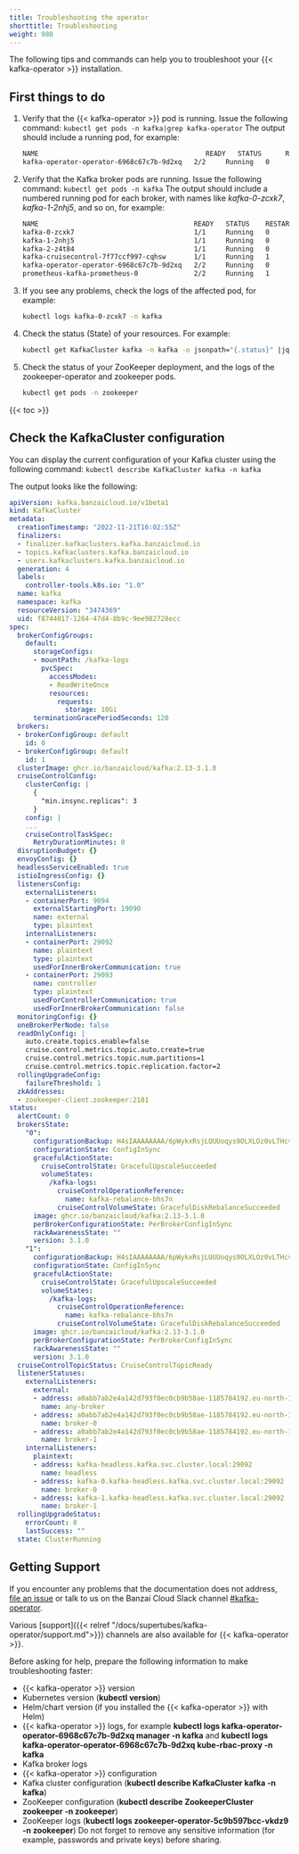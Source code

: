 ```yaml
---
title: Troubleshooting the operator
shorttitle: Troubleshooting
weight: 980
---
```


The following tips and commands can help you to troubleshoot your {{< kafka-operator >}} installation.

## First things to do

1. Verify that the {{< kafka-operator >}} pod is running. Issue the following command: `kubectl get pods -n kafka|grep kafka-operator`
    The output should include a running pod, for example:

    ```bash
    NAME                                          READY   STATUS      RESTARTS   AGE
    kafka-operator-operator-6968c67c7b-9d2xq   2/2     Running   0          10m
    ```

1. Verify that the Kafka broker pods are running. Issue the following command: `kubectl get pods -n kafka`
    The output should include a numbered running pod for each broker, with names like *kafka-0-zcxk7*, *kafka-1-2nhj5*, and so on, for example:

    ```bash
    NAME                                       READY   STATUS    RESTARTS   AGE
    kafka-0-zcxk7                              1/1     Running   0          3h16m
    kafka-1-2nhj5                              1/1     Running   0          3h15m
    kafka-2-z4t84                              1/1     Running   0          3h15m
    kafka-cruisecontrol-7f77ccf997-cqhsw       1/1     Running   1          3h15m
    kafka-operator-operator-6968c67c7b-9d2xq   2/2     Running   0          3h17m
    prometheus-kafka-prometheus-0              2/2     Running   1          3h16m
    ```

1. If you see any problems, check the logs of the affected pod, for example:

    ```bash
    kubectl logs kafka-0-zcxk7 -n kafka
    ```

1. Check the status (State) of your resources. For example:

    ```bash
    kubectl get KafkaCluster kafka -n kafka -o jsonpath="{.status}" |jq
    ```

1. Check the status of your ZooKeeper deployment, and the logs of the zookeeper-operator and zookeeper pods.

    ```bash
    kubectl get pods -n zookeeper
    ```

{{< toc >}}

## Check the KafkaCluster configuration

You can display the current configuration of your Kafka cluster using the following command:
`kubectl describe KafkaCluster kafka -n kafka`

The output looks like the following:

```yaml
apiVersion: kafka.banzaicloud.io/v1beta1
kind: KafkaCluster
metadata:
  creationTimestamp: "2022-11-21T16:02:55Z"
  finalizers:
  - finalizer.kafkaclusters.kafka.banzaicloud.io
  - topics.kafkaclusters.kafka.banzaicloud.io
  - users.kafkaclusters.kafka.banzaicloud.io
  generation: 4
  labels:
    controller-tools.k8s.io: "1.0"
  name: kafka
  namespace: kafka
  resourceVersion: "3474369"
  uid: f8744017-1264-47d4-8b9c-9ee982728ecc
spec:
  brokerConfigGroups:
    default:
      storageConfigs:
      - mountPath: /kafka-logs
        pvcSpec:
          accessModes:
          - ReadWriteOnce
          resources:
            requests:
              storage: 10Gi
      terminationGracePeriodSeconds: 120
  brokers:
  - brokerConfigGroup: default
    id: 0
  - brokerConfigGroup: default
    id: 1
  clusterImage: ghcr.io/banzaicloud/kafka:2.13-3.1.0
  cruiseControlConfig:
    clusterConfig: |
      {
        "min.insync.replicas": 3
      }
    config: |
    ...
    cruiseControlTaskSpec:
      RetryDurationMinutes: 0
  disruptionBudget: {}
  envoyConfig: {}
  headlessServiceEnabled: true
  istioIngressConfig: {}
  listenersConfig:
    externalListeners:
    - containerPort: 9094
      externalStartingPort: 19090
      name: external
      type: plaintext
    internalListeners:
    - containerPort: 29092
      name: plaintext
      type: plaintext
      usedForInnerBrokerCommunication: true
    - containerPort: 29093
      name: controller
      type: plaintext
      usedForControllerCommunication: true
      usedForInnerBrokerCommunication: false
  monitoringConfig: {}
  oneBrokerPerNode: false
  readOnlyConfig: |
    auto.create.topics.enable=false
    cruise.control.metrics.topic.auto.create=true
    cruise.control.metrics.topic.num.partitions=1
    cruise.control.metrics.topic.replication.factor=2
  rollingUpgradeConfig:
    failureThreshold: 1
  zkAddresses:
  - zookeeper-client.zookeeper:2181
status:
  alertCount: 0
  brokersState:
    "0":
      configurationBackup: H4sIAAAAAAAA/6pWykxRsjLQUUoqys9OLXLOz0vLTHcvyi8tULJSSklNSyzNKVGqBQQAAP//D49kqiYAAAA=
      configurationState: ConfigInSync
      gracefulActionState:
        cruiseControlState: GracefulUpscaleSucceeded
        volumeStates:
          /kafka-logs:
            cruiseControlOperationReference:
              name: kafka-rebalance-bhs7n
            cruiseControlVolumeState: GracefulDiskRebalanceSucceeded
      image: ghcr.io/banzaicloud/kafka:2.13-3.1.0
      perBrokerConfigurationState: PerBrokerConfigInSync
      rackAwarenessState: ""
      version: 3.1.0
    "1":
      configurationBackup: H4sIAAAAAAAA/6pWykxRsjLUUUoqys9OLXLOz0vLTHcvyi8tULJSSklNSyzNKVGqBQQAAP//pYq+WyYAAAA=
      configurationState: ConfigInSync
      gracefulActionState:
        cruiseControlState: GracefulUpscaleSucceeded
        volumeStates:
          /kafka-logs:
            cruiseControlOperationReference:
              name: kafka-rebalance-bhs7n
            cruiseControlVolumeState: GracefulDiskRebalanceSucceeded
      image: ghcr.io/banzaicloud/kafka:2.13-3.1.0
      perBrokerConfigurationState: PerBrokerConfigInSync
      rackAwarenessState: ""
      version: 3.1.0
  cruiseControlTopicStatus: CruiseControlTopicReady
  listenerStatuses:
    externalListeners:
      external:
      - address: a0abb7ab2e4a142d793f0ec0cb9b58ae-1185784192.eu-north-1.elb.amazonaws.com:29092
        name: any-broker
      - address: a0abb7ab2e4a142d793f0ec0cb9b58ae-1185784192.eu-north-1.elb.amazonaws.com:19090
        name: broker-0
      - address: a0abb7ab2e4a142d793f0ec0cb9b58ae-1185784192.eu-north-1.elb.amazonaws.com:19091
        name: broker-1
    internalListeners:
      plaintext:
      - address: kafka-headless.kafka.svc.cluster.local:29092
        name: headless
      - address: kafka-0.kafka-headless.kafka.svc.cluster.local:29092
        name: broker-0
      - address: kafka-1.kafka-headless.kafka.svc.cluster.local:29092
        name: broker-1
  rollingUpgradeStatus:
    errorCount: 0
    lastSuccess: ""
  state: ClusterRunning
```

## Getting Support

If you encounter any problems that the documentation does not address, [file an issue](https://github.com/banzaicloud/koperator/issues) or talk to us on the Banzai Cloud Slack channel [#kafka-operator](https://slack.banzaicloud.io/).

Various [support]({{< relref "/docs/supertubes/kafka-operator/support.md">}}) channels are also available for {{< kafka-operator >}}.

Before asking for help, prepare the following information to make troubleshooting faster:

- {{< kafka-operator >}} version
- Kubernetes version (**kubectl version**)
- Helm/chart version (if you installed the {{< kafka-operator >}} with Helm)
- {{< kafka-operator >}} logs, for example **kubectl logs kafka-operator-operator-6968c67c7b-9d2xq manager -n kafka** and **kubectl logs kafka-operator-operator-6968c67c7b-9d2xq kube-rbac-proxy -n kafka**
- Kafka broker logs
- {{< kafka-operator >}} configuration
- Kafka cluster configuration (**kubectl describe KafkaCluster kafka -n kafka**)
- ZooKeeper configuration (**kubectl describe ZookeeperCluster zookeeper -n zookeeper**)
- ZooKeeper logs (**kubectl logs zookeeper-operator-5c9b597bcc-vkdz9 -n zookeeper**)
Do not forget to remove any sensitive information (for example, passwords and private keys) before sharing.

